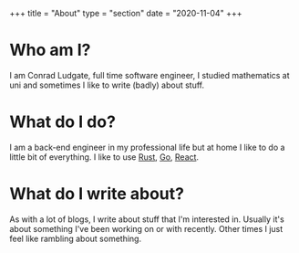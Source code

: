 +++
title = "About"
type = "section"
date = "2020-11-04"
+++

# Who am I?

I am Conrad Ludgate,
full time software engineer,
I studied mathematics at uni and sometimes I like to write (badly) about stuff.

# What do I do?

I am a back-end engineer in my professional life but at home I like to do a little bit of everything.
I like to use [Rust](https://www.rust-lang.org/), [Go](https://golang.org/), [React](https://reactjs.org/).

# What do I write about?

As with a lot of blogs, I write about stuff that I'm interested in.
Usually it's about something I've been working on or with recently.
Other times I just feel like rambling about something.